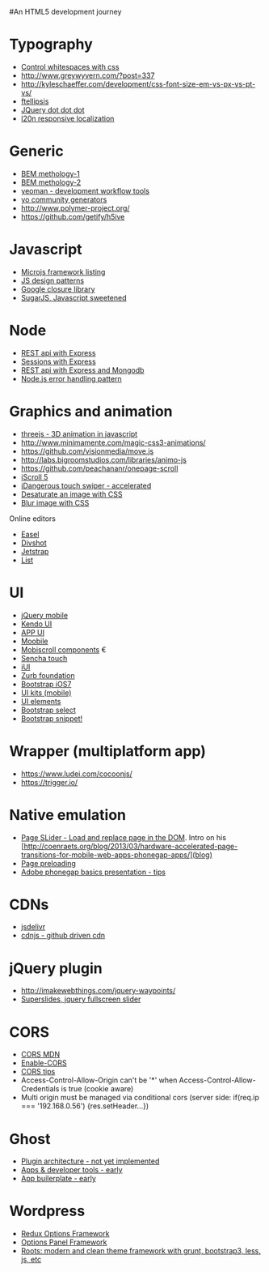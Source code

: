 #An HTML5 development journey

Typography
=========
* [Control whitespaces with css](http://www.impressivewebs.com/css-white-space/)
* http://www.greywyvern.com/?post=337
* http://kyleschaeffer.com/development/css-font-size-em-vs-px-vs-pt-vs/
* [ftellipsis](https://github.com/ftlabs/ftellipsis)
* [JQuery dot dot dot](http://dotdotdot.frebsite.nl/)
* [l20n responsive localization](http://l20n.org/)
 
Generic
======
* [BEM methology-1](http://coding.smashingmagazine.com/2012/04/16/a-new-front-end-methodology-bem/)
* [BEM methology-2](http://coding.smashingmagazine.com/2013/02/21/the-history-of-the-bem-methodology/)
* [yeoman - development workflow tools](http://yeoman.io/)
* [yo community generators](http://yeoman.io/community-generators.html)
* http://www.polymer-project.org/
* https://github.com/getify/h5ive

Javascript
======
* [Microjs framework listing](https://github.com/madrobby/microjs.com)
* [JS design patterns](http://addyosmani.com/resources/essentialjsdesignpatterns/book/)
* [Google closure library](https://developers.google.com/closure/library/)
* [SugarJS, Javascript sweetened](http://sugarjs.com/)

Node
====
* [REST api with Express](http://blog.modulus.io/nodejs-and-express-create-rest-api)
* [Sessions with Express](http://blog.modulus.io/nodejs-and-express-sessions)
* [REST api with Express and Mongodb](http://coenraets.org/blog/2012/10/creating-a-rest-api-using-node-js-express-and-mongodb/)
* [Node.js error handling pattern](http://www.nodewiz.biz/nodejs-error-handling-pattern/)

Graphics and animation
=========

* [threejs - 3D animation in javascript](http://threejs.org/)
* http://www.minimamente.com/magic-css3-animations/
* https://github.com/visionmedia/move.js
* http://labs.bigroomstudios.com/libraries/animo-js
* https://github.com/peachananr/onepage-scroll
* [iScroll 5](http://cubiq.org/iscroll-5)
* [iDangerous touch swiper - accelerated](http://www.idangero.us/sliders/swiper/)
* [Desaturate an image with CSS](http://demosthenes.info/blog/532/Convert-Images-To-Black-And-White-With-CSS)
* [Blur image with CSS](http://demosthenes.info/blog/534/Cross-browser-Image-Blur-with-CSS)

Online editors

* [Easel](https://www.easel.io/)
* [Divshot](http://divshot.com)
* [Jetstrap](http://jetstrap.com)
* [List](http://mashable.com/2013/10/20/bootstrap-editors/)

UI
======

* [jQuery mobile](http://jquerymobile.com/)
* [Kendo UI](http://www.kendoui.com/)
* [APP UI](http://triceam.github.io/app-UI/)
* [Moobile](https://github.com/jpdery/moobile-core)
* [Mobiscroll components](http://mobiscroll.com/) €
* [Sencha touch](http://www.sencha.com/)
* [iUI](https://github.com/iui/iUI)
* [Zurb foundation](http://foundation.zurb.com/)
* [Bootstrap iOS7](http://jasonbradley.me/bootstrap-ios7/)
* [UI kits (mobile)](http://www.cssflow.com/ui-kits)
* [UI elements](http://ui-cloud.com/free-ui-elements/)
* [Bootstrap select](http://silviomoreto.github.io/bootstrap-select/)
* [Bootstrap snippet!](http://bootsnipp.com/)

Wrapper (multiplatform app)
=======

* https://www.ludei.com/cocoonjs/
* https://trigger.io/

Native emulation
======

* [Page SLider - Load and replace page in the DOM](https://github.com/ccoenraets/PageSlider). Intro on his [http://coenraets.org/blog/2013/03/hardware-accelerated-page-transitions-for-mobile-web-apps-phonegap-apps/](blog)
* [Page preloading](http://polycademy.com/blog/id/147/preloading_page_content_like_youtube_using_angularjs)
* [Adobe phonegap basics presentation - tips](http://tricedesigns.com/presentations/dreamforce/native-like%20phonegap%20apps/)

CDNs
=====
* [jsdelivr](http://www.jsdelivr.com/)
* [cdnjs - github driven cdn](https://github.com/cdnjs/cdnjs)

jQuery plugin
=====
* http://imakewebthings.com/jquery-waypoints/
* [Superslides, jquery fullscreen slider](https://github.com/nicinabox/superslides)

CORS
=====
* [CORS MDN](https://developer.mozilla.org/en-US/docs/HTTP/Access_control_CORS?redirectlocale=en-US&redirectslug=HTTP_access_control)
* [Enable-CORS](https://github.com/monsur/enable-cors.org)
* [CORS tips](http://www.html5rocks.com/en/tutorials/cors/)
* Access-Control-Allow-Origin can't be '*' when Access-Control-Allow-Credentials is true (cookie aware) 
* Multi origin must be managed via conditional cors (server side: if(req.ip === '192.168.0.56') {res.setHeader...}) 

Ghost
=====
* [Plugin architecture - not yet implemented](https://github.com/TryGhost/Ghost/issues/769)
* [Apps & developer tools - early](https://github.com/TryGhost/Ghost/issues/1474)
* [App builerplate - early](https://github.com/TryGhost/Ghost-App)

Wordpress
=====
* [Redux Options Framework](https://github.com/ReduxFramework/ReduxFramework)
* [Options Panel Framework](https://github.com/devinsays/options-framework-plugin)
* [Roots: modern and clean theme framework with grunt, bootstrap3, less, js, etc](http://roots.io/)
